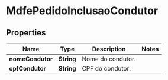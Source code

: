 

# MdfePedidoInclusaoCondutor


## Properties

| Name | Type | Description | Notes |
|------------ | ------------- | ------------- | -------------|
|**nomeCondutor** | **String** | Nome do condutor. |  |
|**cpfCondutor** | **String** | CPF do condutor. |  |



